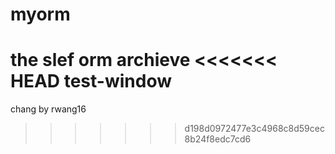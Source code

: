 # myorm
the slef orm archieve 
<<<<<<< HEAD
test-window
=======
chang by rwang16
>>>>>>> d198d0972477e3c4968c8d59cec8b24f8edc7cd6
